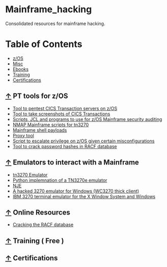 # Mainframe_hacking
Consolidated resources for mainframe hacking.

Table of Contents
=================

 * [z/OS](#-z/OS)
 * [Misc](#-Misc)
 * [Ebooks](#-Ebooks)
 * [Training](#-Training)
 * [Certifications](#-Certifications)

## [↑](#table-of-contents) PT tools for z/OS

* [Tool to pentest CICS Transaction servers on z/OS](https://github.com/ayoul3/cicspwn)
* [Tool to take screenshots of CICS Transactions](https://github.com/ayoul3/cicsshot)
* [Scripts, JCL and programs to use for z/OS Mainframe security auditing](https://github.com/mainframed/Mainframed)
* [NMAP Mainframe scripts for tn3270](https://github.com/zedsec390/NMAP)
* [Mainframe shell payloads](https://github.com/zedsec390/shells-payloads)
* [Proxy tool](https://github.com/sensepost/birp)
* [Script to escalate privilege on z/OS given certain misconfigurations](https://github.com/ayoul3/Privesc)
* [Tool to crack password hashes in RACF database](https://github.com/openwall/john)

## [↑](#table-of-contents) Emulators to interact with a Mainframe
* [tn3270 Emulator](https://www.ericom.com/solutions/tn3270/?URL_ID=237&utm_source=adwords&utm_campaign=3270+Terminal+Emulation+-+Search&utm_medium=ppc&utm_term=tn3270%20emulator&hsa_kw=tn3270%20emulator&hsa_cam=33181851&hsa_src=g&hsa_tgt=kwd-111564515&hsa_mt=p&hsa_grp=1204009041&hsa_net=adwords&hsa_ver=3&hsa_acc=7430054150&hsa_ad=315017423420&gclid=Cj0KCQjwvvj5BRDkARIsAGD9vlIOZyo56Xi0WyCdpVhb22kba9iIiTj0gnxhc7gQaxNovi0W6z_sMfwaAtIWEALw_wcB)
* [Python implemnation of a TN3270e emulator](https://github.com/zedsec390/tn3270lib)
* [NJE](https://github.com/zedsec390/NJElib)
* [A hacked 3270 emulator for Windows (WC3270 thick client)](https://github.com/ayoul3/wc3270_hacked)
* [IBM 3270 terminal emulator for the X Window System and Windows](http://x3270.bgp.nu/)

## [↑](#table-of-contents) Online Resources
* [Cracking the RACF database](https://mainframed767.tumblr.com/post/43072129477/how-to-copy-the-racf-database-off-the-mainframe)

## [↑](#table-of-contents) Training ( Free )

## [↑](#table-of-contents) Certifications
